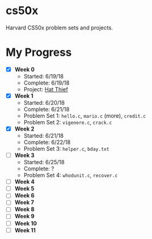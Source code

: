 # cs50x
Harvard CS50x problem sets and projects. 

# My Progress
- [x] **Week 0**
  - Started: 6/19/18
  - Complete: 6/19/18
  - Project: [Hat Thief](https://scratch.mit.edu/projects/229693968/)
- [x] **Week 1**
  - Started: 6/20/18
  - Complete: 6/21/18
  - Problem Set 1: `hello.c`, `mario.c` (more), `credit.c`
  - Problem Set 2: `vigenere.c`, `crack.c`
- [x] **Week 2**
  - Started: 6/21/18
  - Complete: 6/22/18
  - Problem Set 3: `helper.c`, `bday.txt`
- [ ] **Week 3**
  - Started: 6/25/18
  - Complete: ?
  - Problem Set 4: `whodunit.c`, `recover.c`
- [ ] **Week 4**
- [ ] **Week 5**
- [ ] **Week 6**
- [ ] **Week 7**
- [ ] **Week 8**
- [ ] **Week 9**
- [ ] **Week 10**
- [ ] **Week 11**
